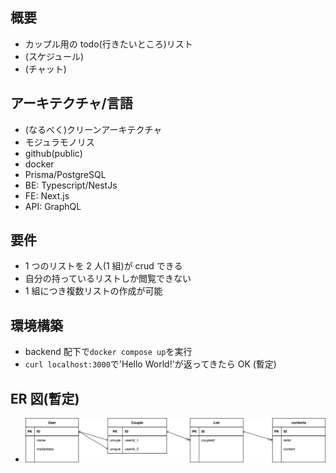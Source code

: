 ## 概要

- カップル用の todo(行きたいところ)リスト
- (スケジュール)
- (チャット)

## アーキテクチャ/言語

- (なるべく)クリーンアーキテクチャ
- モジュラモノリス
- github(public)
- docker
- Prisma/PostgreSQL
- BE: Typescript/NestJs
- FE: Next.js
- API: GraphQL

## 要件

- 1 つのリストを 2 人(1 組)が crud できる
- 自分の持っているリストしか閲覧できない
- 1 組につき複数リストの作成が可能

## 環境構築

- backend 配下で`docker compose up`を実行
- `curl localhost:3000`で'Hello World!'が返ってきたら OK (暫定)

## ER 図(暫定)

- ![](backend/db.drawio.svg)
